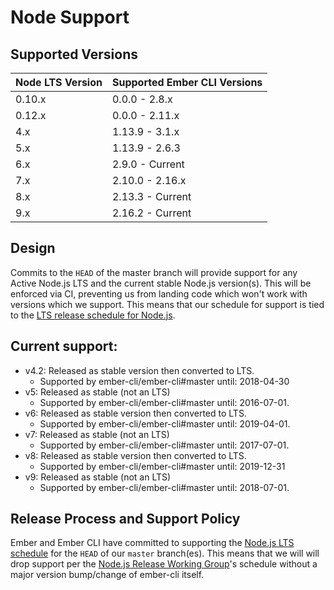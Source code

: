 # Node Support

## Supported Versions

| Node LTS Version | Supported Ember CLI Versions |
|------------------|------------------------------|
| 0.10.x           | 0.0.0 - 2.8.x                |
| 0.12.x           | 0.0.0 - 2.11.x               |
| 4.x              | 1.13.9 - 3.1.x               |
| 5.x              | 1.13.9 - 2.6.3               |
| 6.x              | 2.9.0 - Current              |
| 7.x              | 2.10.0 - 2.16.x              |
| 8.x              | 2.13.3 - Current             |
| 9.x              | 2.16.2 - Current             |

## Design

Commits to the `HEAD` of the master branch will provide support for any Active
Node.js LTS and the current stable Node.js version(s).
This will be enforced via CI, preventing us from landing code which won't work
with versions which we support. This means that our schedule for support is
tied to the [LTS release schedule for
Node.js](https://github.com/nodejs/LTS#lts_schedule).

## Current support:

* v4.2: Released as stable version then converted to LTS.
  * Supported by ember-cli/ember-cli#master until: 2018-04-30
* v5: Released as stable (not an LTS)
  * Supported by ember-cli/ember-cli#master until: 2016-07-01.
* v6: Released as stable version then converted to LTS.
  * Supported by ember-cli/ember-cli#master until: 2019-04-01.
* v7: Released as stable (not an LTS)
  * Supported by ember-cli/ember-cli#master until: 2017-07-01.
* v8: Released as stable version then converted to LTS.
  * Supported by ember-cli/ember-cli#master until: 2019-12-31
* v9: Released as stable (not an LTS)
  * Supported by ember-cli/ember-cli#master until: 2018-07-01.

## Release Process and Support Policy

Ember and Ember CLI have committed to supporting the [Node.js LTS schedule](https://github.com/nodejs/LTS#lts-schedule)
for the `HEAD` of our `master` branch(es). This means that we will will drop support
per the [Node.js Release Working Group](https://github.com/nodejs/Release)'s schedule without a major version
bump/change of ember-cli itself.
